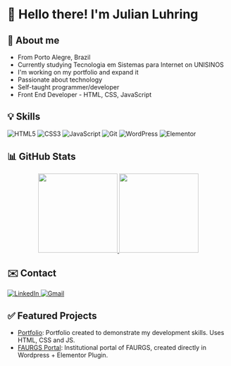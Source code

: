 # 🙋 Hello there! I'm Julian Luhring

## 📝 About me

- From Porto Alegre, Brazil
- Currently studying Tecnologia em Sistemas para Internet on UNISINOS
- I'm working on my portfolio and expand it
- Passionate about technology
- Self-taught programmer/developer
- Front End Developer - HTML, CSS, JavaScript

## 💡 Skills ️

<p align="left">
  <img src="https://img.shields.io/badge/HTML5-E34F26?style=for-the-badge&logo=html5&logoColor=white" alt="HTML5" />
  <img src="https://img.shields.io/badge/CSS3-1572B6?style=for-the-badge&logo=css3&logoColor=white" alt="CSS3" />
  <img src="https://img.shields.io/badge/JavaScript-F7DF1E?style=for-the-badge&logo=javascript&logoColor=black" alt="JavaScript" />
  <img src="https://img.shields.io/badge/Git-F05032?style=for-the-badge&logo=git&logoColor=white" alt="Git" />
  <img src="https://img.shields.io/badge/WordPress-21759B?style=for-the-badge&logo=wordpress&logoColor=white" alt="WordPress" />
  <img src="https://img.shields.io/badge/Elementor-900090?style=for-the-badge&logo=elementor&logoColor=white" alt="Elementor" />
</p>

## 📊 GitHub Stats

<p align="center">
  <a href="https://github.com/luhring-julian">
    <img height="180em" src="https://github-readme-stats.vercel.app/api?username=luhring-julian&show_icons=true&theme=dracula&include_all_commits=true&count_private=true"/> 
    <img height="180em" src="https://github-readme-stats.vercel.app/api/top-langs/?username=luhring-julian&langs_count=7&theme=dracula"/> 
  </a>
</p>

## ✉️ Contact

<p align="left">
  <a href="https://www.linkedin.com/in/julianluhring/" target="_blank">
    <img src="https://img.shields.io/badge/LinkedIn-0077B5?style=for-the-badge&logo=linkedin&logoColor=white" alt="LinkedIn" /> 
  </a>
  <a href="mailto:luhring.julian@gmail.com" target="_blank">
    <img src="https://img.shields.io/badge/Gmail-D14836?style=for-the-badge&logo=gmail&logoColor=white" alt="Gmail" />
  </a>
</p>

## ✅ Featured Projects

- [Portfolio](https://luhring-julian.github.io/my-portfolio/): Portfolio created to demonstrate my development skills. Uses HTML, CSS and JS. ️
- [FAURGS Portal](http://www.faurgs.com.br): Institutional portal of FAURGS, created directly in Wordpress + Elementor Plugin. ️

